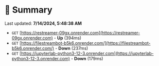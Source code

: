 # 📖 Summary
Last updated: **7/14/2024, 5:48:38 AM**

- `GET` [https://restreamer-09gx.onrender.com](https://restreamer-09gx.onrender.com) - **Up** (394ms)
- `GET` [https://filestreambot-b5k6.onrender.com/](https://filestreambot-b5k6.onrender.com/) - **Down** (237ms)
- `GET` [https://jupyterlab-python3-12-3.onrender.com](https://jupyterlab-python3-12-3.onrender.com) - **Down** (179ms)
